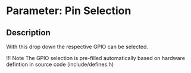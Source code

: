 # Parameter: Pin Selection


## Description

With this drop down the respective GPIO can be selected.

!!! Note
    The GPIO selection is pre-filled automatically based on hardware defintion
    in source code (include/defines.h)
